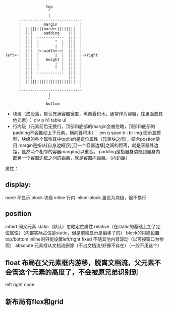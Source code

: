 ```
                  top
                   ^
                   |
      ----------------------------
      |          margin          |
      |  ||||||||border||||||||  |
      |  |||     padding    |||  |
      |  |||  ------------  |||  |
      |  |||  |       ^  |  |||  |
      |  |||  |       |  |  |||  |
      |  |||  |<-width+->|  |||  |
left<-|  |||  |       |  |  |||  |->right
      |  |||  |   height |  |||  |
      |  |||  |       |  |  |||  |
      |  |||  |       ^  |  |||  |
      |  |||  ------------  |||  |
      |  |||                |||  |
      |  ||||||||||||||||||||||  |
      |                          |
      ----------------------------
                   |
                   ^
                  bottom
```
- 块级（成段落，默认充满容器宽度，纵向叠积木。通常作为容器，往里面放其他元素）： div p h1 table ul
- 行内级（元素前后无换行，顶部和底部的margin会被忽略，顶部和底部的padding不会推动上下元素，横向叠积木）： em q span b i br img
图示盒模型，块级的各个属性其中top\left是定位属性（兄弟块之间），结合postion使用
margin是指从[自身边框]到[另一个容器边框]之间的距离，就是容器外边距，显然两个相邻的容器margin可以重合。
padding是指自身边框到自身内部另一个容器边框之间的距离，就是容器内距离。（内边距）

属性：
## display:
none 不显示
block 块级
inline 行内
inline-block 虽设为块级，但不换行

## position
inhert 同父元素
static（默认）忽略定位属性
relative（在static的基础上加了定位属性）（内部实际占位是static，但是前端显示是偏移了的）
 block的只能设置top/bottom
 inline的只能设置left/right
fixed 不随其他内容滚动（以可视窗口为参照）
absolute 元素框从文档流删除（不占文档流/好像不存在）（一般不用这个）
## float 布局在父元素框内游移，脱离文档流，父元素不会管这个元素的高度了，不会被原兄弟识别到
left
right
none
## 新布局有flex和grid